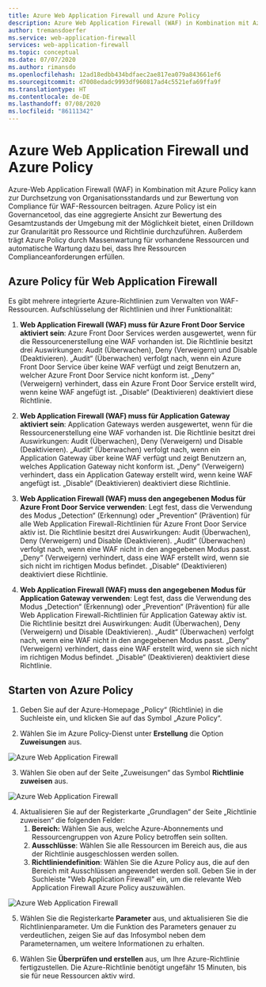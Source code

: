 ```yaml
---
title: Azure Web Application Firewall und Azure Policy
description: Azure Web Application Firewall (WAF) in Kombination mit Azure Policy kann dabei helfen, organisatorische Standards durchzusetzen und die Einhaltung von Richtlinien für WAF-Ressourcen zu bewerten.
author: tremansdoerfer
ms.service: web-application-firewall
services: web-application-firewall
ms.topic: conceptual
ms.date: 07/07/2020
ms.author: rimansdo
ms.openlocfilehash: 12ad18edbb434bdfaec2ae817ea079a843661ef6
ms.sourcegitcommit: d7008edadc9993df960817ad4c5521efa69ffa9f
ms.translationtype: HT
ms.contentlocale: de-DE
ms.lasthandoff: 07/08/2020
ms.locfileid: "86111342"
---
```

# <a name="azure-web-application-firewall-and-azure-policy"></a>Azure Web Application Firewall und Azure Policy

Azure-Web Application Firewall (WAF) in Kombination mit Azure Policy kann zur Durchsetzung von Organisationsstandards und zur Bewertung von Compliance für WAF-Ressourcen beitragen. Azure Policy ist ein Governancetool, das eine aggregierte Ansicht zur Bewertung des Gesamtzustands der Umgebung mit der Möglichkeit bietet, einen Drilldown zur Granularität pro Ressource und Richtlinie durchzuführen. Außerdem trägt Azure Policy durch Massenwartung für vorhandene Ressourcen und automatische Wartung dazu bei, dass Ihre Ressourcen Complianceanforderungen erfüllen.

## <a name="azure-policies-for-web-application-firewall"></a>Azure Policy für Web Application Firewall

Es gibt mehrere integrierte Azure-Richtlinien zum Verwalten von WAF-Ressourcen. Aufschlüsselung der Richtlinien und ihrer Funktionalität:

1. **Web Application Firewall (WAF) muss für Azure Front Door Service aktiviert sein**: Azure Front Door Services werden ausgewertet, wenn für die Ressourcenerstellung eine WAF vorhanden ist. Die Richtlinie besitzt drei Auswirkungen: Audit (Überwachen), Deny (Verweigern) und Disable (Deaktivieren). „Audit“ (Überwachen) verfolgt nach, wenn ein Azure Front Door Service über keine WAF verfügt und zeigt Benutzern an, welcher Azure Front Door Service nicht konform ist. „Deny“ (Verweigern) verhindert, dass ein Azure Front Door Service erstellt wird, wenn keine WAF angefügt ist. „Disable“ (Deaktivieren) deaktiviert diese Richtlinie.

2. **Web Application Firewall (WAF) muss für Application Gateway aktiviert sein**: Application Gateways werden ausgewertet, wenn für die Ressourcenerstellung eine WAF vorhanden ist. Die Richtlinie besitzt drei Auswirkungen: Audit (Überwachen), Deny (Verweigern) und Disable (Deaktivieren). „Audit“ (Überwachen) verfolgt nach, wenn ein Application Gateway über keine WAF verfügt und zeigt Benutzern an, welches Application Gateway nicht konform ist. „Deny“ (Verweigern) verhindert, dass ein Application Gateway erstellt wird, wenn keine WAF angefügt ist. „Disable“ (Deaktivieren) deaktiviert diese Richtlinie.

3. **Web Application Firewall (WAF) muss den angegebenen Modus für Azure Front Door Service verwenden**: Legt fest, dass die Verwendung des Modus „Detection“ (Erkennung) oder „Prevention“ (Prävention) für alle Web Application Firewall-Richtlinien für Azure Front Door Service aktiv ist. Die Richtlinie besitzt drei Auswirkungen: Audit (Überwachen), Deny (Verweigern) und Disable (Deaktivieren). „Audit“ (Überwachen) verfolgt nach, wenn eine WAF nicht in den angegebenen Modus passt. „Deny“ (Verweigern) verhindert, dass eine WAF erstellt wird, wenn sie sich nicht im richtigen Modus befindet. „Disable“ (Deaktivieren) deaktiviert diese Richtlinie.

4. **Web Application Firewall (WAF) muss den angegebenen Modus für Application Gateway verwenden**: Legt fest, dass die Verwendung des Modus „Detection“ (Erkennung) oder „Prevention“ (Prävention) für alle Web Application Firewall-Richtlinien für Application Gateway aktiv ist. Die Richtlinie besitzt drei Auswirkungen: Audit (Überwachen), Deny (Verweigern) und Disable (Deaktivieren). „Audit“ (Überwachen) verfolgt nach, wenn eine WAF nicht in den angegebenen Modus passt. „Deny“ (Verweigern) verhindert, dass eine WAF erstellt wird, wenn sie sich nicht im richtigen Modus befindet. „Disable“ (Deaktivieren) deaktiviert diese Richtlinie.


## <a name="launch-an-azure-policy"></a>Starten von Azure Policy


1.  Geben Sie auf der Azure-Homepage „Policy“ (Richtlinie) in die Suchleiste ein, und klicken Sie auf das Symbol „Azure Policy“.

2.  Wählen Sie im Azure Policy-Dienst unter **Erstellung** die Option **Zuweisungen** aus.

![Azure Web Application Firewall](../media/waf-azure-policy/policy-home.png)

3.  Wählen Sie oben auf der Seite „Zuweisungen“ das Symbol **Richtlinie zuweisen** aus.

![Azure Web Application Firewall](../media/waf-azure-policy/assign-policy.png)

4.  Aktualisieren Sie auf der Registerkarte „Grundlagen“ der Seite „Richtlinie zuweisen“ die folgenden Felder:
    1.  **Bereich:** Wählen Sie aus, welche Azure-Abonnements und Ressourcengruppen von Azure Policy betroffen sein sollten.
    2.  **Ausschlüsse**: Wählen Sie alle Ressourcen im Bereich aus, die aus der Richtlinie ausgeschlossen werden sollen. 
    3.  **Richtliniendefinition**: Wählen Sie die Azure Policy aus, die auf den Bereich mit Ausschlüssen angewendet werden soll. Geben Sie in der Suchleiste "Web Application Firewall" ein, um die relevante Web Application Firewall Azure Policy auszuwählen.

![Azure Web Application Firewall](../media/waf-azure-policy/policy-listing.png)


5.  Wählen Sie die Registerkarte **Parameter** aus, und aktualisieren Sie die Richtlinienparameter. Um die Funktion des Parameters genauer zu verdeutlichen, zeigen Sie auf das Infosymbol neben dem Parameternamen, um weitere Informationen zu erhalten.

6.  Wählen Sie **Überprüfen und erstellen** aus, um Ihre Azure-Richtlinie fertigzustellen. Die Azure-Richtlinie benötigt ungefähr 15 Minuten, bis sie für neue Ressourcen aktiv wird.
